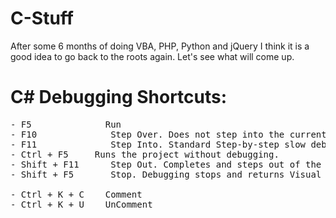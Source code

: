 # C-Stuff
After some 6 months of doing VBA, PHP, Python and jQuery I think it is a good idea to go back to the roots again. Let's see what will come up.

# C# Debugging Shortcuts:

<pre>
- F5              Run
- F10	           Step Over. Does not step into the current method and goes to the next statement.
- F11	           Step Into. Standard Step-by-step slow debugging.
- Ctrl + F5	    Runs the project without debugging.
- Shift + F11	   Step Out. Completes and steps out of the current method. Finishes the current method.
- Shift + F5	   Stop. Debugging stops and returns Visual Studio to design mode.

- Ctrl + K + C    Comment
- Ctrl + K + U    UnComment
</pre>
